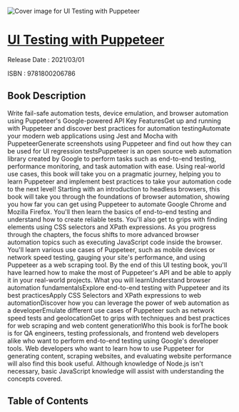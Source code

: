 ![Cover image for UI Testing with Puppeteer](https://imgdetail.ebookreading.net/cover/cover/202109/EB9781800206786.jpg)

[UI Testing with Puppeteer](https://ebookreading.net/view/book/UI+Testing+with+Puppeteer-EB9781800206786_1.html "UI Testing with Puppeteer")
====================================================================================================================

Release Date : 2021/03/01

ISBN : 9781800206786

Book Description
-----------------

Write fail-safe automation tests, device emulation, and browser automation using Puppeteer's Google-powered API
Key FeaturesGet up and running with Puppeteer and discover best practices for automation testingAutomate your modern web applications using Jest and Mocha with PuppeteerGenerate screenshots using Puppeteer and find out how they can be used for UI regression testsPuppeteer is an open source web automation library created by Google to perform tasks such as end-to-end testing, performance monitoring, and task automation with ease. Using real-world use cases, this book will take you on a pragmatic journey, helping you to learn Puppeteer and implement best practices to take your automation code to the next level!
Starting with an introduction to headless browsers, this book will take you through the foundations of browser automation, showing you how far you can get using Puppeteer to automate Google Chrome and Mozilla Firefox. You'll then learn the basics of end-to-end testing and understand how to create reliable tests. You'll also get to grips with finding elements using CSS selectors and XPath expressions. As you progress through the chapters, the focus shifts to more advanced browser automation topics such as executing JavaScript code inside the browser. You'll learn various use cases of Puppeteer, such as mobile devices or network speed testing, gauging your site's performance, and using Puppeteer as a web scraping tool.
By the end of this UI testing book, you'll have learned how to make the most of Puppeteer's API and be able to apply it in your real-world projects.
What you will learnUnderstand browser automation fundamentalsExplore end-to-end testing with Puppeteer and its best practicesApply CSS Selectors and XPath expressions to web automationDiscover how you can leverage the power of web automation as a developerEmulate different use cases of Puppeteer such as network speed tests and geolocationGet to grips with techniques and best practices for web scraping and web content generationWho this book is forThe book is for QA engineers, testing professionals, and frontend web developers alike who want to perform end-to-end testing using Google's developer tools. Web developers who want to learn how to use Puppeteer for generating content, scraping websites, and evaluating website performance will also find this book useful. Although knowledge of Node.js isn't necessary, basic JavaScript knowledge will assist with understanding the concepts covered.


Table of Contents
-----------------

